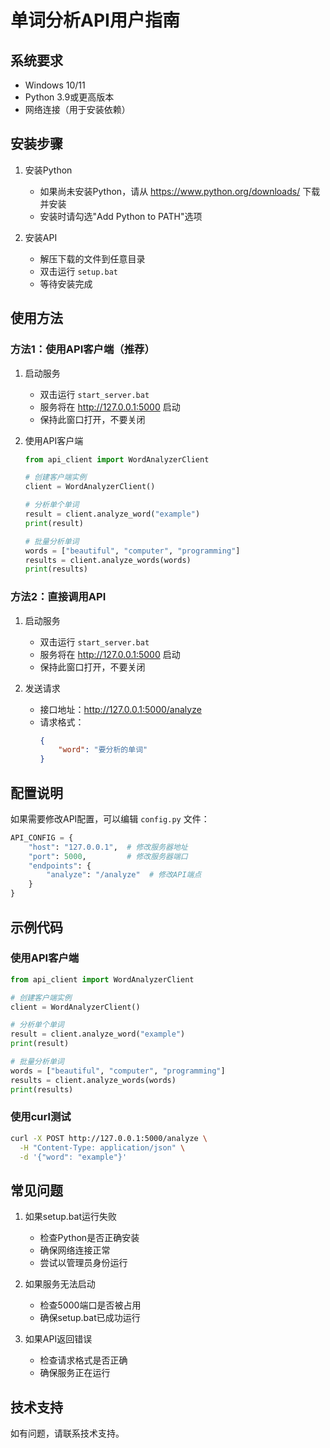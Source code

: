 # 单词分析API用户指南

## 系统要求
- Windows 10/11
- Python 3.9或更高版本
- 网络连接（用于安装依赖）

## 安装步骤

1. 安装Python
   - 如果尚未安装Python，请从 https://www.python.org/downloads/ 下载并安装
   - 安装时请勾选"Add Python to PATH"选项

2. 安装API
   - 解压下载的文件到任意目录
   - 双击运行 `setup.bat`
   - 等待安装完成

## 使用方法

### 方法1：使用API客户端（推荐）

1. 启动服务
   - 双击运行 `start_server.bat`
   - 服务将在 http://127.0.0.1:5000 启动
   - 保持此窗口打开，不要关闭

2. 使用API客户端
   ```python
   from api_client import WordAnalyzerClient
   
   # 创建客户端实例
   client = WordAnalyzerClient()
   
   # 分析单个单词
   result = client.analyze_word("example")
   print(result)
   
   # 批量分析单词
   words = ["beautiful", "computer", "programming"]
   results = client.analyze_words(words)
   print(results)
   ```

### 方法2：直接调用API

1. 启动服务
   - 双击运行 `start_server.bat`
   - 服务将在 http://127.0.0.1:5000 启动
   - 保持此窗口打开，不要关闭

2. 发送请求
   - 接口地址：http://127.0.0.1:5000/analyze
   - 请求格式：
     ```json
     {
         "word": "要分析的单词"
     }
     ```

## 配置说明

如果需要修改API配置，可以编辑 `config.py` 文件：
```python
API_CONFIG = {
    "host": "127.0.0.1",  # 修改服务器地址
    "port": 5000,         # 修改服务器端口
    "endpoints": {
        "analyze": "/analyze"  # 修改API端点
    }
}
```

## 示例代码

### 使用API客户端
```python
from api_client import WordAnalyzerClient

# 创建客户端实例
client = WordAnalyzerClient()

# 分析单个单词
result = client.analyze_word("example")
print(result)

# 批量分析单词
words = ["beautiful", "computer", "programming"]
results = client.analyze_words(words)
print(results)
```

### 使用curl测试
```bash
curl -X POST http://127.0.0.1:5000/analyze \
  -H "Content-Type: application/json" \
  -d '{"word": "example"}'
```

## 常见问题

1. 如果setup.bat运行失败
   - 检查Python是否正确安装
   - 确保网络连接正常
   - 尝试以管理员身份运行

2. 如果服务无法启动
   - 检查5000端口是否被占用
   - 确保setup.bat已成功运行

3. 如果API返回错误
   - 检查请求格式是否正确
   - 确保服务正在运行

## 技术支持
如有问题，请联系技术支持。 